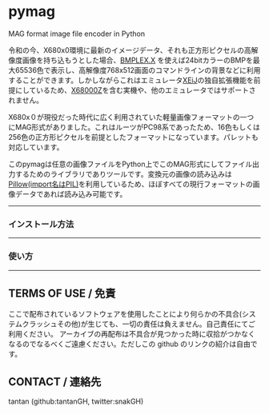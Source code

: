 # pymag
MAG format image file encoder in Python



令和の今、X680x0環境に最新のイメージデータ、それも正方形ピクセルの高解像度画像を持ち込もうとした場合、[BMPLEX.X](https://github.com/tantanGH#bmplexx) を使えば24bitカラーのBMPを最大65536色で表示し、高解像度768x512画面のコマンドラインの背景などに利用することができます。しかしながらこれはエミュレータ[XEiJ](https://stdkmd.net/xeij/)の独自拡張機能を前提にしているため、[X68000Z](https://www.zuiki.co.jp/products/x68000z/)を含む実機や、他のエミュレータではサポートされません。

X680x０が現役だった時代に広く利用されていた軽量画像フォーマットの一つにMAG形式がありました。これはルーツがPC98系であったため、16色もしくは256色の正方形ピクセルを前提としたフォーマットになっています。パレットも対応しています。

このpymagは任意の画像ファイルをPython上でこのMAG形式にしてファイル出力するためのライブラリでありツールです。変換元の画像の読み込みは[Pillow(import名はPIL)](https://pillow.readthedocs.io/)を利用しているため、ほぼすべての現行フォーマットの画像データであれば読み込み可能です。

---

### インストール方法

---

### 使い方


---

## TERMS OF USE / 免責

ここで配布されているソフトウェアを使用したことにより何らかの不具合(システムクラッシュその他)が生じても、一切の責任は負えません。自己責任にてご利用ください。
アーカイブの再配布は不具合が見つかった時に収拾がつかなくなるのでなるべくご遠慮ください。ただしこの github のリンクの紹介は自由です。

## CONTACT / 連絡先

tantan (github:tantanGH, twitter:snakGH)
